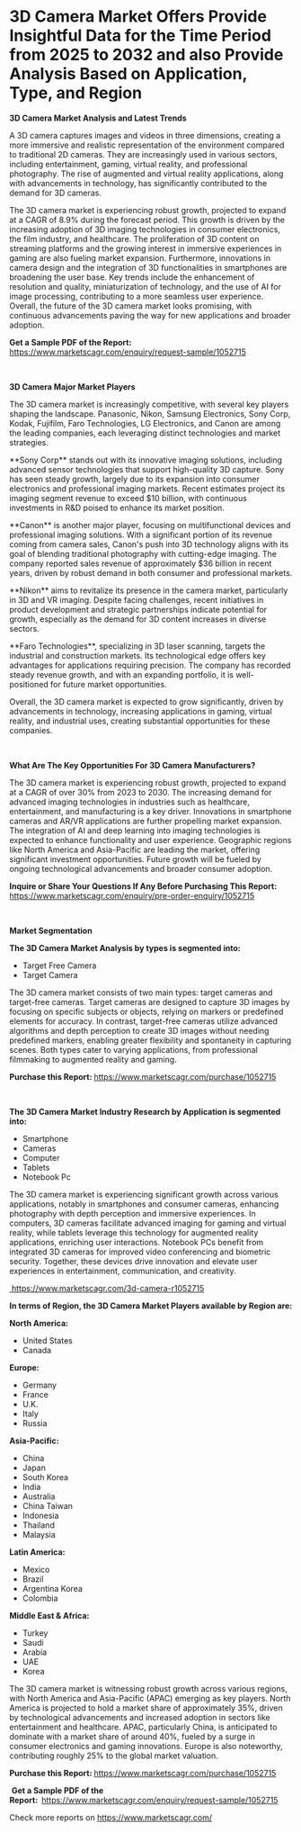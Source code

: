 <p><h1>3D Camera Market Offers Provide Insightful Data for the Time Period from 2025 to 2032 and also Provide Analysis Based on Application, Type, and Region</h1></p><p><strong>3D Camera Market Analysis and Latest Trends</strong></p>
<p><p>A 3D camera captures images and videos in three dimensions, creating a more immersive and realistic representation of the environment compared to traditional 2D cameras. They are increasingly used in various sectors, including entertainment, gaming, virtual reality, and professional photography. The rise of augmented and virtual reality applications, along with advancements in technology, has significantly contributed to the demand for 3D cameras.</p><p>The 3D camera market is experiencing robust growth, projected to expand at a CAGR of 8.9% during the forecast period. This growth is driven by the increasing adoption of 3D imaging technologies in consumer electronics, the film industry, and healthcare. The proliferation of 3D content on streaming platforms and the growing interest in immersive experiences in gaming are also fueling market expansion. Furthermore, innovations in camera design and the integration of 3D functionalities in smartphones are broadening the user base. Key trends include the enhancement of resolution and quality, miniaturization of technology, and the use of AI for image processing, contributing to a more seamless user experience. Overall, the future of the 3D camera market looks promising, with continuous advancements paving the way for new applications and broader adoption.</p></p>
<p><strong>Get a Sample PDF of the Report:&nbsp;</strong> <a href="https://www.marketscagr.com/enquiry/request-sample/1052715?utm_campaign=2804&utm_medium=2&utm_source=Github&utm_content=ia&utm_term=22032025&utm_id=3d-camera">https://www.marketscagr.com/enquiry/request-sample/1052715</a></p>
<p>&nbsp;</p>
<p><strong>3D Camera Major Market Players</strong></p>
<p><p>The 3D camera market is increasingly competitive, with several key players shaping the landscape. Panasonic, Nikon, Samsung Electronics, Sony Corp, Kodak, Fujifilm, Faro Technologies, LG Electronics, and Canon are among the leading companies, each leveraging distinct technologies and market strategies.</p><p>**Sony Corp** stands out with its innovative imaging solutions, including advanced sensor technologies that support high-quality 3D capture. Sony has seen steady growth, largely due to its expansion into consumer electronics and professional imaging markets. Recent estimates project its imaging segment revenue to exceed $10 billion, with continuous investments in R&D poised to enhance its market position.</p><p>**Canon** is another major player, focusing on multifunctional devices and professional imaging solutions. With a significant portion of its revenue coming from camera sales, Canon's push into 3D technology aligns with its goal of blending traditional photography with cutting-edge imaging. The company reported sales revenue of approximately $36 billion in recent years, driven by robust demand in both consumer and professional markets.</p><p>**Nikon** aims to revitalize its presence in the camera market, particularly in 3D and VR imaging. Despite facing challenges, recent initiatives in product development and strategic partnerships indicate potential for growth, especially as the demand for 3D content increases in diverse sectors.</p><p>**Faro Technologies**, specializing in 3D laser scanning, targets the industrial and construction markets. Its technological edge offers key advantages for applications requiring precision. The company has recorded steady revenue growth, and with an expanding portfolio, it is well-positioned for future market opportunities.</p><p>Overall, the 3D camera market is expected to grow significantly, driven by advancements in technology, increasing applications in gaming, virtual reality, and industrial uses, creating substantial opportunities for these companies.</p></p>
<p>&nbsp;</p>
<p><strong>What Are The Key Opportunities For 3D Camera Manufacturers?</strong></p>
<p><p>The 3D camera market is experiencing robust growth, projected to expand at a CAGR of over 30% from 2023 to 2030. The increasing demand for advanced imaging technologies in industries such as healthcare, entertainment, and manufacturing is a key driver. Innovations in smartphone cameras and AR/VR applications are further propelling market expansion. The integration of AI and deep learning into imaging technologies is expected to enhance functionality and user experience. Geographic regions like North America and Asia-Pacific are leading the market, offering significant investment opportunities. Future growth will be fueled by ongoing technological advancements and broader consumer adoption.</p></p>
<p><strong>Inquire or Share Your Questions If Any Before Purchasing This Report:</strong> <a href="https://www.marketscagr.com/enquiry/pre-order-enquiry/1052715?utm_campaign=2804&utm_medium=2&utm_source=Github&utm_content=ia&utm_term=22032025&utm_id=3d-camera">https://www.marketscagr.com/enquiry/pre-order-enquiry/1052715</a></p>
<p>&nbsp;</p>
<p><strong>Market Segmentation</strong></p>
<p><strong>The 3D Camera Market Analysis by types is segmented into:</strong></p>
<p><ul><li>Target Free Camera</li><li>Target Camera</li></ul></p>
<p><p>The 3D camera market consists of two main types: target cameras and target-free cameras. Target cameras are designed to capture 3D images by focusing on specific subjects or objects, relying on markers or predefined elements for accuracy. In contrast, target-free cameras utilize advanced algorithms and depth perception to create 3D images without needing predefined markers, enabling greater flexibility and spontaneity in capturing scenes. Both types cater to varying applications, from professional filmmaking to augmented reality and gaming.</p></p>
<p><strong>Purchase this Report:&nbsp;</strong><a href="https://www.marketscagr.com/purchase/1052715?utm_campaign=2804&utm_medium=2&utm_source=Github&utm_content=ia&utm_term=22032025&utm_id=3d-camera">https://www.marketscagr.com/purchase/1052715</a></p>
<p>&nbsp;</p>
<p><strong>The 3D Camera Market Industry Research by Application is segmented into:</strong></p>
<p><ul><li>Smartphone</li><li>Cameras</li><li>Computer</li><li>Tablets</li><li>Notebook Pc</li></ul></p>
<p><p>The 3D camera market is experiencing significant growth across various applications, notably in smartphones and consumer cameras, enhancing photography with depth perception and immersive experiences. In computers, 3D cameras facilitate advanced imaging for gaming and virtual reality, while tablets leverage this technology for augmented reality applications, enriching user interactions. Notebook PCs benefit from integrated 3D cameras for improved video conferencing and biometric security. Together, these devices drive innovation and elevate user experiences in entertainment, communication, and creativity.</p></p>
<p><a href="https://www.marketscagr.com/3d-camera-r1052715?utm_campaign=2804&utm_medium=2&utm_source=Github&utm_content=ia&utm_term=22032025&utm_id=3d-camera">&nbsp;https://www.marketscagr.com/3d-camera-r1052715</a></p>
<p><strong>In terms of Region, the 3D Camera Market Players available by Region are:</strong></p>
<p>
    <p> <strong> North America: </strong>
        <ul>
            <li>United States</li>
            <li>Canada</li>
        </ul>
        </p> 
    <p> <strong> Europe: </strong>
        <ul>
            <li>Germany</li>
            <li>France</li>
            <li>U.K.</li>
            <li>Italy</li>
            <li>Russia</li>
        </ul>
        </p> 
    <p> <strong> Asia-Pacific: </strong>
        <ul>
            <li>China</li>
            <li>Japan</li>
            <li>South Korea</li>
            <li>India</li>
            <li>Australia</li>
            <li>China Taiwan</li>
            <li>Indonesia</li>
            <li>Thailand</li>
            <li>Malaysia</li>
        </ul>
        </p> 
    <p> <strong> Latin America: </strong>
        <ul>
            <li>Mexico</li>
            <li>Brazil</li>
            <li>Argentina Korea</li>
            <li>Colombia</li>
        </ul>
        </p> 
    <p> <strong> Middle East & Africa: </strong>
        <ul>
            <li>Turkey</li>
            <li>Saudi</li>
            <li>Arabia</li>
            <li>UAE</li>
            <li>Korea</li>
        </ul>
    </p>
    </p>
<p><p>The 3D camera market is witnessing robust growth across various regions, with North America and Asia-Pacific (APAC) emerging as key players. North America is projected to hold a market share of approximately 35%, driven by technological advancements and increased adoption in sectors like entertainment and healthcare. APAC, particularly China, is anticipated to dominate with a market share of around 40%, fueled by a surge in consumer electronics and gaming innovations. Europe is also noteworthy, contributing roughly 25% to the global market valuation.</p></p>
<p><strong>Purchase this Report: </strong><a href="https://www.marketscagr.com/purchase/1052715?utm_campaign=2804&utm_medium=2&utm_source=Github&utm_content=ia&utm_term=22032025&utm_id=3d-camera">https://www.marketscagr.com/purchase/1052715</a></p>
<p>&nbsp;<strong>Get a Sample PDF of the Report:&nbsp;&nbsp;</strong><a href="https://www.marketscagr.com/enquiry/request-sample/1052715?utm_campaign=2804&utm_medium=2&utm_source=Github&utm_content=ia&utm_term=22032025&utm_id=3d-camera">https://www.marketscagr.com/enquiry/request-sample/1052715</a></p>
<p><strong></strong></p>
<p>Check more reports on <a href="https://www.marketscagr.com/?utm_campaign=2804&utm_medium=2&utm_source=Github&utm_content=ia&utm_term=22032025&utm_id=3d-camera">https://www.marketscagr.com/</a></p>